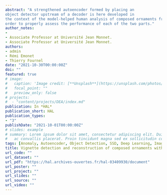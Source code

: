 ```yaml
---
abstract: "A strengthened autoencoder formed by placing an 
object detector upstream of a decoder is here developed in 
the context of the model-helped human analysis of composed ornaments from a dictionary of vignettes. The detection part is in charge to detect regions of interest containing some vignette features, and the decoding part to ensure vignette reconstruction with a relative quality depending on feature match. Images of ornaments without typographical composition are generated in
order to properly assess the performance of each of the two parts."
author_notes:
-
- Associate Professor at Université Jean Monnet.
- Associate Professor at Université Jean Monnet.
authors:
- admin
- Rémi Emonet
- Thierry Fournel
date: "2021-10-30T00:00:00Z"
doi: ""
featured: true
# image:
#   caption: 'Image credit: [**Unsplash**](https://unsplash.com/photos/pLCdAaMFLTE)'
#   focal_point: ""
#   preview_only: false
# projects:
#  - "content/projects/DEA/index.md"
publication: In *HAL*
publication_short: HAL
publication_types:
- "3"
publishDate: "2021-10-01T00:00:00Z"
# slides: example
# summary: Lorem ipsum dolor sit amet, consectetur adipiscing elit. Duis posuere tellus
#   ac convallis placerat. Proin tincidunt magna sed ex sollicitudin condimentum.
tags: [Anomaly, Autoencoder, Object Detection, SSD, Deep Learning, Image Reconstruction, Computer Vision]
title: Vignette detection and reconstruction of composed ornaments with a strengthened autoencoder
url_code: ""
url_dataset: ""
url_pdf: "https://hal.archives-ouvertes.fr/hal-03409930/document"
url_poster: ""
url_project: ""
url_slides: ""
url_source: ""
url_video: ""
---
```


